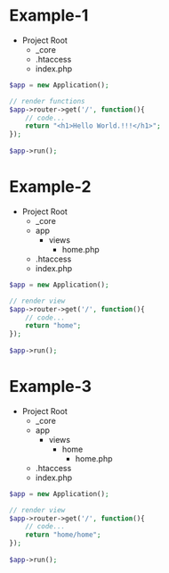 # Example-1
- Project Root
  - _core
  - .htaccess
  - index.php

```php
$app = new Application();

// render functions
$app->router->get('/', function(){
    // code...
    return "<h1>Hello World.!!!</h1>";
});
  
$app->run();            
```
# Example-2
- Project Root
  - _core
  - app
    - views
        - home.php
  - .htaccess
  - index.php

```php
$app = new Application();

// render view
$app->router->get('/', function(){
    // code...
    return "home";
});
  
$app->run();            
```
# Example-3
- Project Root
  - _core
  - app
    - views
        - home
            - home.php
  - .htaccess
  - index.php

```php
$app = new Application();

// render view
$app->router->get('/', function(){
    // code...
    return "home/home";
});
  
$app->run();            
```


